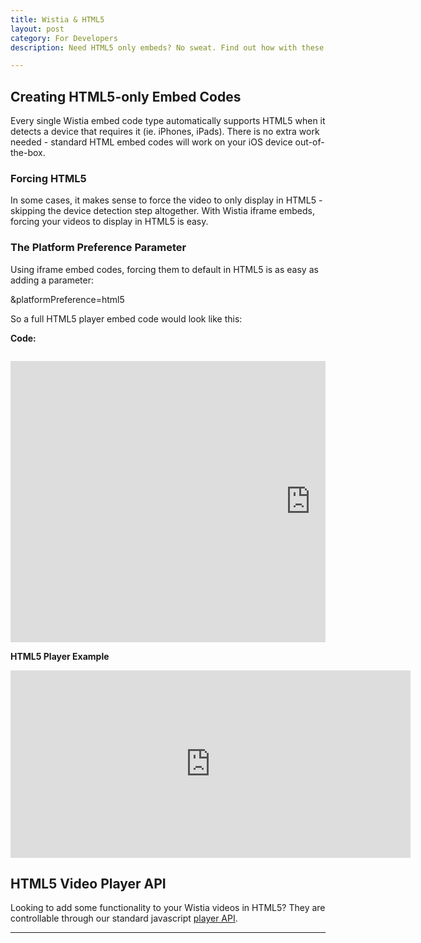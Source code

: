 ```yaml
---
title: Wistia & HTML5
layout: post
category: For Developers
description: Need HTML5 only embeds? No sweat. Find out how with these simple steps.

---
```


## Creating HTML5-only Embed Codes

Every single Wistia embed code type automatically supports HTML5 when it detects a device that requires it (ie. iPhones, iPads).  There is no extra work needed - standard HTML embed codes will work on your iOS device out-of-the-box.

### Forcing HTML5

In some cases, it makes sense to force the video to only display in HTML5 - skipping the device detection step altogether.  With Wistia iframe embeds, forcing your videos to display in HTML5 is easy.

### The Platform Preference Parameter

Using iframe embed codes, forcing them to default in HTML5 is as easy as adding a parameter:

<span class="code">&amp;platformPreference=html5</span>

So a full HTML5 player embed code would look like this:

**Code:**

<pre><code class="language-markup">
<iframe width="960" height="450" src="http://app.wistia.com/embed/medias/e71f9baf4d?platformPreference=html5" frameborder="0"></iframe>
</code></pre>

**HTML5 Player Example**

<iframe width="640" height="300" src="http://app.wistia.com/embed/medias/e71f9baf4d?platformPreference=html5" frameborder="0"></iframe>

## HTML5 Video Player API

Looking to add some functionality to your Wistia videos in HTML5?  They are controllable through our standard javascript [player API](/player-api.html).

----


